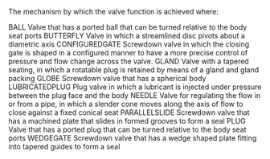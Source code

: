 ﻿The mechanism by which the valve function is achieved where:

BALL Valve that has a ported ball that can be turned relative to the body seat ports
BUTTERFLY Valve in which a streamlined disc pivots about a diametric axis
CONFIGUREDGATE Screwdown valve in which the closing gate is shaped in a configured manner to have a more precise control of pressure and flow change across the valve.
GLAND Valve with a tapered seating, in which a rotatable plug is retained by means of a gland and gland packing
GLOBE Screwdown valve that has a spherical body
LUBRICATEDPLUG Plug valve in which a lubricant is injected under pressure between the plug face and the body
NEEDLE Valve for regulating the flow in or from a pipe, in which a slender cone moves along the axis of flow to close against a fixed conical seat
PARALLELSLIDE Screwdown valve that has a machined plate that slides in formed grooves to form a seal
PLUG Valve that has a ported plug that can be turned relative to the body seat ports
WEDGEGATE Screwdown valve that has a wedge shaped plate fitting into tapered guides to form a seal

